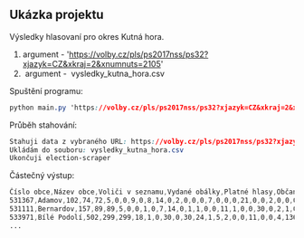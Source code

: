 ## Ukázka projektu

Výsledky hlasovaní pro okres Kutná hora.

1.  argument - 'https://volby.cz/pls/ps2017nss/ps32?xjazyk=CZ&xkraj=2&xnumnuts=2105'
2.   argument -  vysledky\_kutna\_hora.csv

Spuštění programu:

```css
python main.py 'https://volby.cz/pls/ps2017nss/ps32?xjazyk=CZ&xkraj=2&xnumnuts=2105' vysledky_kutna_hora.csv
```

Průběh stahování:

```css
Stahuji data z vybraného URL: https://volby.cz/pls/ps2017nss/ps32?xjazyk=CZ&xkraj=2&xnumnuts=2105
Ukládám do souboru: vysledky_kutna_hora.csv
Ukončuji election-scraper
```

Částečný výstup:

```css
Číslo obce,Název obce,Voliči v seznamu,Vydané obálky,Platné hlasy,Občanská demokratická strana...
531367,Adamov,102,74,72,5,0,0,9,0,8,14,0,2,0,0,0,7,0,0,0,21,0,0,2,0,0,0,0,4,0
531111,Bernardov,157,89,89,5,0,0,1,0,7,14,0,1,1,0,0,11,1,0,0,30,0,2,1,0,1,0,1,11,2
533971,Bílé Podolí,502,299,299,18,1,0,30,0,30,24,1,5,2,0,0,11,0,0,4,136,0,1,3
...
```
